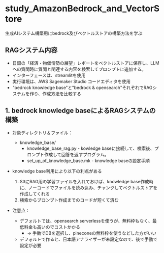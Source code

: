 # study_AmazonBedrock_and_VectorStore
生成AIシステム構築用にbedrock及びベクトルストアの構築方法を学ぶ

## RAGシステム内容
* 日銀の「経済・物価情勢の展望」レポートをベクトルストアに保存し、LLMへの質問時に質問と関連する内容を検索してプロンプトに追加する。
* インターフェースは、streamlitを使用
* 実行環境は、AWS Sagemaker Studio コードエディタを使用
* "bedrock knowledge base"と"bedrock & opensearch"それぞれでRAGシステムを作り、作成方法を比較する

## 1. bedrock knowledge baseによるRAGシステムの構築
* 対象ディレクトリ＆ファイル：
  * knowledge_base/
    * knowledge_base_rag.py - kowledge baseに接続して、検索後、プロンプト作成して回答を返すプログラム。
    * set_up_of_knowledge_base.mk - knowledge baseの設定手順
 
* knowledge base利用により以下の利点がある
  1. S3にRAG用の学習ファイルを入れておけば、knowledge base作成時に、ノーコードでファイルを読み込み、チャンクしてベクトルストアを作成してくれる
  2. 検索からプロンプト作成までのコードが短くて済む
* 注意点：
  * デフォルトでは、opensearch serverlessを使うが、無料枠もなく、最低料金も高いのでコストかかる
    * → 手動でDBを選択し、pineconeの無料枠を使うなどした方がいい
  * デフォルトで作ると、日本語アナライザーが未設定なので、後で手動で設定が必要

